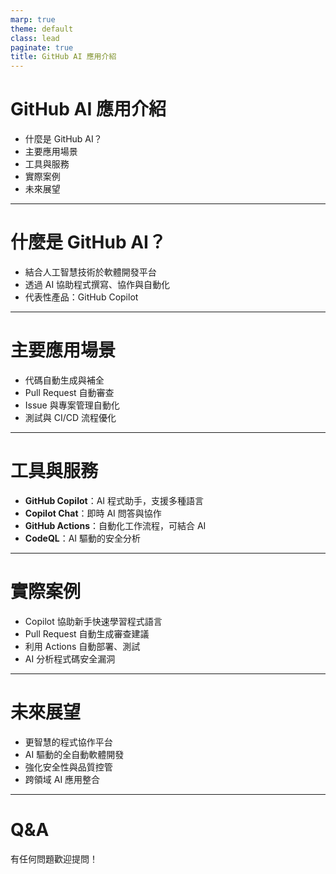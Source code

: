 ```yaml
---
marp: true
theme: default
class: lead
paginate: true
title: GitHub AI 應用介紹
---
```

# GitHub AI 應用介紹

- 什麼是 GitHub AI？
- 主要應用場景
- 工具與服務
- 實際案例
- 未來展望

---
# 什麼是 GitHub AI？

- 結合人工智慧技術於軟體開發平台
- 透過 AI 協助程式撰寫、協作與自動化
- 代表性產品：GitHub Copilot

---
# 主要應用場景

- 代碼自動生成與補全
- Pull Request 自動審查
- Issue 與專案管理自動化
- 測試與 CI/CD 流程優化

---
# 工具與服務

- **GitHub Copilot**：AI 程式助手，支援多種語言
- **Copilot Chat**：即時 AI 問答與協作
- **GitHub Actions**：自動化工作流程，可結合 AI
- **CodeQL**：AI 驅動的安全分析

---
# 實際案例

- Copilot 協助新手快速學習程式語言
- Pull Request 自動生成審查建議
- 利用 Actions 自動部署、測試
- AI 分析程式碼安全漏洞

---
# 未來展望

- 更智慧的程式協作平台
- AI 驅動的全自動軟體開發
- 強化安全性與品質控管
- 跨領域 AI 應用整合

---
# Q&A

有任何問題歡迎提問！
